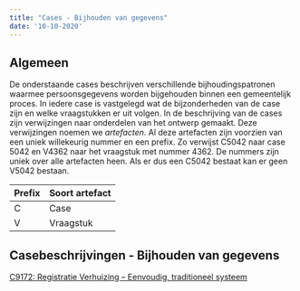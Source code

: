 ```yaml
---
title: "Cases - Bijhouden van gegevens"
date: '10-10-2020'
---
```


## Algemeen
De onderstaande cases beschrijven verschillende bijhoudingspatronen waarmee persoonsgegevens worden bijgehouden binnen een gemeentelijk proces. In iedere case is vastgelegd wat de bijzonderheden van de case zijn en welke vraagstukken er uit volgen. In de beschrijving van de cases zijn verwijzingen naar onderdelen van het ontwerp gemaakt. Deze verwijzingen noemen we *artefacten*. Al deze artefacten zijn voorzien van een uniek willekeurig nummer en een prefix. Zo verwijst C5042 naar case 5042 en V4362 naar het vraagstuk met nummer 4362. De nummers zijn uniek over alle artefacten heen. Als er dus een C5042 bestaat kan er geen V5042 bestaan.

| Prefix	| Soort artefact |
|--|--|
| C	| Case |
| V	| Vraagstuk |

## Casebeschrijvingen - Bijhouden van gegevens
[C9172: Registratie Verhuizing – Eenvoudig, traditioneel systeem](./individueel/C9172)


